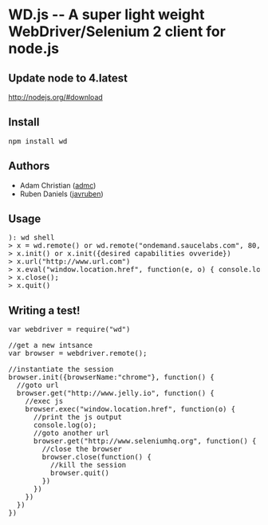 # WD.js -- A super light weight WebDriver/Selenium 2 client for node.js

## Update node to 4.latest

http://nodejs.org/#download

## Install

<pre>
npm install wd
</pre>

## Authors

  - Adam Christian ([admc](http://github.com/admc))
  - Ruben Daniels ([javruben](https://github.com/javruben))

## Usage

<pre>
): wd shell
> x = wd.remote() or wd.remote("ondemand.saucelabs.com", 80, "username", "apikey")
> x.init() or x.init({desired capabilities ovveride})
> x.url("http://www.url.com")
> x.eval("window.location.href", function(e, o) { console.log(o) })
> x.close();
> x.quit()
</pre>


## Writing a test!

<pre>
var webdriver = require("wd")

//get a new intsance
var browser = webdriver.remote();

//instantiate the session
browser.init({browserName:"chrome"}, function() {
  //goto url
  browser.get("http://www.jelly.io", function() {
    //exec js
    browser.exec("window.location.href", function(o) {
      //print the js output
      console.log(o);
      //goto another url
      browser.get("http://www.seleniumhq.org", function() {
        //close the browser
        browser.close(function() {
          //kill the session
          browser.quit()
        })
      })
    })
  })
})

</pre>

